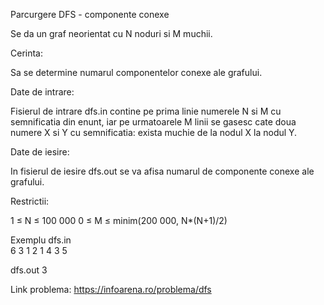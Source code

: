 Parcurgere DFS - componente conexe


Se da un graf neorientat cu N noduri si M muchii.

Cerinta:

Sa se determine numarul componentelor conexe ale grafului.

Date de intrare:

Fisierul de intrare dfs.in contine pe prima linie numerele N si M cu semnificatia din enunt, iar pe urmatoarele M linii se gasesc cate doua numere X si Y cu semnificatia: exista muchie de la nodul X la nodul Y.

Date de iesire:

In fisierul de iesire dfs.out se va afisa numarul de componente conexe ale grafului.

Restrictii:

1 ≤ N ≤ 100 000
0 ≤ M ≤ minim(200 000, N*(N+1)/2)

Exemplu
dfs.in	
6 3
1 2
1 4
3 5

dfs.out
3

Link problema: https://infoarena.ro/problema/dfs
